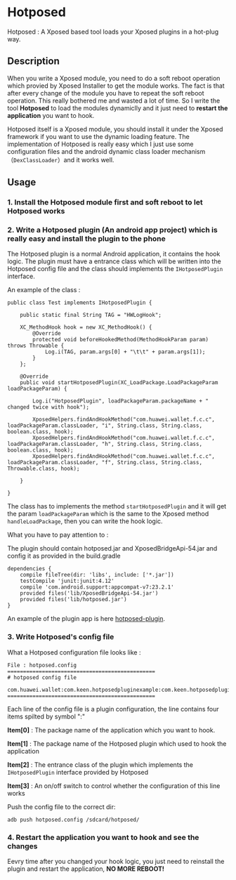 # Hotposed

Hotposed : A Xposed based tool loads your Xposed plugins in a hot-plug way.

## Description

When you write a Xposed module, you need to do a soft reboot operation which provied by Xposed Installer to get the module works. The fact is that after every change of the module you have to repeat the soft reboot operation. This really bothered me and wasted a lot of time. So I write the tool **Hotposed** to load the modules dynamiclly and it just need to **restart the application** you want to hook.

Hotposed itself is a Xposed module, you should install it under the Xposed framework if you want to use the dynamic loading feature. The implementation of Hotposed is really easy which I just use some configuration files and the android dynamic class loader mechanism（``DexClassLoader``）and it works well.

## Usage

### 1. Install the Hotposed module first and soft reboot to let Hotposed works

### 2. Write a Hotposed plugin (An android app project) which is really easy and install the plugin to the phone

The Hotposed plugin is a normal Android application, it contains the hook logic. The plugin must have a entrance class which will be written into the Hotposed config file and the class should implements the ```IHotposedPlugin``` interface. 

An example of the class :

```
public class Test implements IHotposedPlugin {

    public static final String TAG = "HWLogHook";

    XC_MethodHook hook = new XC_MethodHook() {
        @Override
        protected void beforeHookedMethod(MethodHookParam param) throws Throwable {
            Log.i(TAG, param.args[0] + "\t\t" + param.args[1]);
        }
    };

    @Override
    public void startHotposedPlugin(XC_LoadPackage.LoadPackageParam loadPackageParam) {

        Log.i("HotposedPlugin", loadPackageParam.packageName + " changed twice with hook");

        XposedHelpers.findAndHookMethod("com.huawei.wallet.f.c.c", loadPackageParam.classLoader, "i", String.class, String.class, boolean.class, hook);
        XposedHelpers.findAndHookMethod("com.huawei.wallet.f.c.c", loadPackageParam.classLoader, "h", String.class, String.class, boolean.class, hook);
        XposedHelpers.findAndHookMethod("com.huawei.wallet.f.c.c", loadPackageParam.classLoader, "f", String.class, String.class, Throwable.class, hook);

    }

}
```

The class has to implements the method ``startHotposedPlugin`` and it will get the param ``loadPackageParam`` which is the same to the Xposed method ``handleLoadPackage``, then you can write the hook logic.

What you have to pay attention to :

The plugin should contain hotposed.jar and XposedBridgeApi-54.jar and config it as provided in the build.gradle

```
dependencies {
    compile fileTree(dir: 'libs', include: ['*.jar'])
    testCompile 'junit:junit:4.12'
    compile 'com.android.support:appcompat-v7:23.2.1'
    provided files('lib/XposedBridgeApi-54.jar')
    provided files('lib/hotposed.jar')
}
```

An example of the plugin app is here [hotposed-plugin](https://github.com/liuyufei/hotposed-plugin).

### 3. Write Hotposed's config file

What a Hotposed configuration file looks like :

```
File : hotposed.config
===============================================
# hotposed config file

com.huawei.wallet:com.keen.hotposedpluginexample:com.keen.hotposedpluginexample.Test:on
===============================================
```

Each line of the config file is a plugin configuration, the line contains four items spilted by symbol ":"

**Item[0]** : The package name of the application which you want to hook. 

**Item[1]** : The package name of the Hotposed plugin which used to hook the application

**Item[2]** : The entrance class of the plugin which implements the ```IHotposedPlugin``` interface provided by Hotposed

**Item[3]** : An on/off switch to control whether the configuration of this line works

Push the config file to the correct dir:

```
adb push hotposed.config /sdcard/hotposed/
```

### 4. Restart the application you want to hook and see the changes

Eevry time after you changed your hook logic, you just need to reinstall the plugin and restart the application, **NO MORE REBOOT!**
